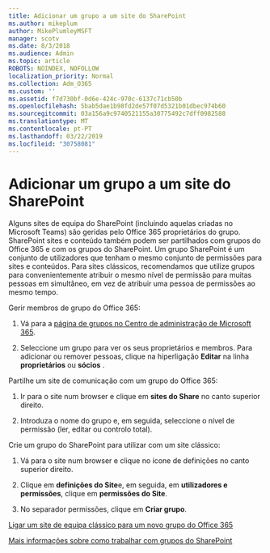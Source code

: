```yaml
---
title: Adicionar um grupo a um site do SharePoint
ms.author: mikeplum
author: MikePlumleyMSFT
manager: scotv
ms.date: 8/3/2018
ms.audience: Admin
ms.topic: article
ROBOTS: NOINDEX, NOFOLLOW
localization_priority: Normal
ms.collection: Adm_O365
ms.custom: ''
ms.assetid: f7d730bf-0d6e-424c-970c-6137c71cb50b
ms.openlocfilehash: 5bab5dae1b98fd2de57f07d5321b01dbec974b60
ms.sourcegitcommit: 03a156a9c9740521155a30775492c7dff0982588
ms.translationtype: MT
ms.contentlocale: pt-PT
ms.lasthandoff: 03/22/2019
ms.locfileid: "30758081"
---
```

# <a name="add-a-group-to-a-sharepoint-site"></a>Adicionar um grupo a um site do SharePoint

Alguns sites de equipa do SharePoint (incluindo aquelas criadas no Microsoft Teams) são geridas pelo Office 365 proprietários do grupo. SharePoint sites e conteúdo também podem ser partilhados com grupos do Office 365 e com os grupos do SharePoint. Um grupo SharePoint é um conjunto de utilizadores que tenham o mesmo conjunto de permissões para sites e conteúdos. Para sites clássicos, recomendamos que utilize grupos para convenientemente atribuir o mesmo nível de permissão para muitas pessoas em simultâneo, em vez de atribuir uma pessoa de permissões ao mesmo tempo.
  
Gerir membros de grupo do Office 365:
  
1. Vá para a [página de grupos no Centro de administração de Microsoft 365](https://portal.office.com/adminportal/home#/groups).
    
2. Seleccione um grupo para ver os seus proprietários e membros. Para adicionar ou remover pessoas, clique na hiperligação **Editar** na linha **proprietários** ou **sócios** . 
    
Partilhe um site de comunicação com um grupo do Office 365:
  
1. Ir para o site num browser e clique em **sites do Share** no canto superior direito. 
    
2. Introduza o nome do grupo e, em seguida, seleccione o nível de permissão (ler, editar ou controlo total).
    
Crie um grupo do SharePoint para utilizar com um site clássico:
  
1. Vá para o site num browser e clique no ícone de definições no canto superior direito.
    
2. Clique em **definições do Site**e, em seguida, em **utilizadores e permissões**, clique em **permissões do Site**.
    
3. No separador permissões, clique em **Criar grupo**.
    
[Ligar um site de equipa clássico para um novo grupo do Office 365](https://go.microsoft.com/fwlink/?linkid=2008654)
  
[Mais informações sobre como trabalhar com grupos do SharePoint](https://go.microsoft.com/fwlink/?linkid=874658)
  

